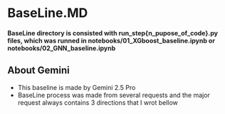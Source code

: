 # BaseLine.MD
<h4> BaseLine directory is consisted with run_step{n_pupose_of_code}.py files, which was runned in notebooks/01_XGboost_baseline.ipynb or notebooks/02_GNN_baseline.ipynb </h4>

## About Gemini
- This baseline is made by Gemini 2.5 Pro
- BaseLine process was made from several requests and the major request always contains 3 directions that I wrot bellow 
